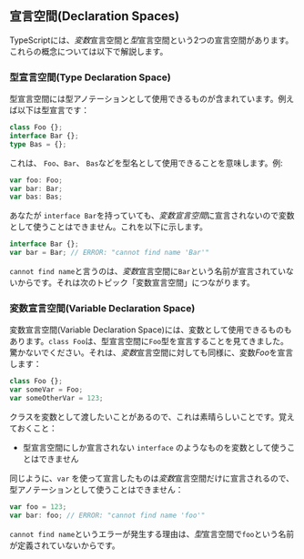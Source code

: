 ## 宣言空間(Declaration Spaces)

TypeScriptには、*変数*宣言空間と*型*宣言空間という2つの宣言空間があります。これらの概念については以下で解説します。

### 型宣言空間(Type Declaration Space)
型宣言空間には型アノテーションとして使用できるものが含まれています。例えば以下は型宣言です：

```ts
class Foo {};
interface Bar {};
type Bas = {};
```
これは、 `Foo`、`Bar`、 `Bas`などを型名として使用できることを意味します。例:

```ts
var foo: Foo;
var bar: Bar;
var bas: Bas;
```

あなたが `interface Bar`を持っていても、*変数宣言空間*に宣言されないので変数として使うことはできません。これを以下に示します。

```ts
interface Bar {};
var bar = Bar; // ERROR: "cannot find name 'Bar'"
```

`cannot find name`と言うのは、*変数*宣言空間に`Bar`という名前が宣言されていないからです。それは次のトピック「変数宣言空間」につながります。

### 変数宣言空間(Variable Declaration Space)
変数宣言空間(Variable Declaration Space)には、変数として使用できるものもあります。`class Foo`は、型宣言空間に`Foo`型を宣言することを見てきました。驚かないでください。それは、*変数*宣言空間に対しても同様に、変数*Foo*を宣言します：

```ts
class Foo {};
var someVar = Foo;
var someOtherVar = 123;
```
クラスを変数として渡したいことがあるので、これは素晴らしいことです。覚えておくこと：

* 型宣言空間にしか宣言されない `interface` のようなものを変数として使うことはできません

同じように、`var` を使って宣言したものは*変数*宣言空間だけに宣言されるので、型アノテーションとして使うことはできません：

```ts
var foo = 123;
var bar: foo; // ERROR: "cannot find name 'foo'"
```
`cannot find name`というエラーが発生する理由は、*型*宣言空間で`foo`という名前が定義されていないからです。
